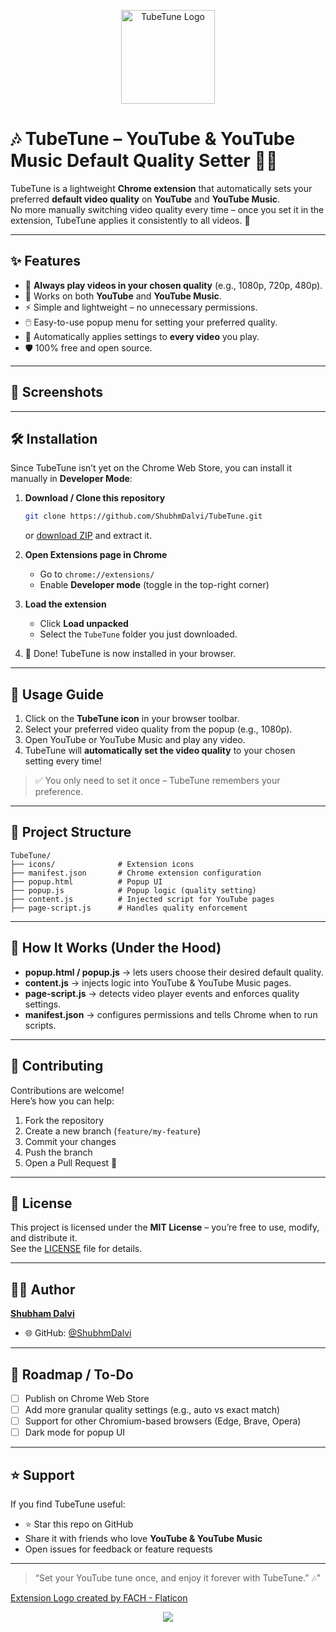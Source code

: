 <p align="center">
  <img width="150" height="150" alt="TubeTune Logo" src="https://github.com/user-attachments/assets/6d110600-7079-48f7-a4d4-427c65661ab0" />
</p>


# 🎶 TubeTune – YouTube & YouTube Music Default Quality Setter 🎥🎵

TubeTune is a lightweight **Chrome extension** that automatically sets your preferred **default video quality** on **YouTube** and **YouTube Music**.  
No more manually switching video quality every time – once you set it in the extension, TubeTune applies it consistently to all videos. 🚀

---

## ✨ Features

- 🎯 **Always play videos in your chosen quality** (e.g., 1080p, 720p, 480p).  
- 🎵 Works on both **YouTube** and **YouTube Music**.  
- ⚡ Simple and lightweight – no unnecessary permissions.  
- 🖱️ Easy-to-use popup menu for setting your preferred quality.  
- 🔄 Automatically applies settings to **every video** you play.  
- 🛡️ 100% free and open source.  

---

## 📸 Screenshots


---

## 🛠️ Installation

Since TubeTune isn’t yet on the Chrome Web Store, you can install it manually in **Developer Mode**:

1. **Download / Clone this repository**
   ```bash
   git clone https://github.com/ShubhmDalvi/TubeTune.git 
   ```
   or [download ZIP](https://github.com/ShubhmDalvi/TubeTune/archive/refs/heads/main.zip) and extract it.

2. **Open Extensions page in Chrome**
   - Go to `chrome://extensions/`  
   - Enable **Developer mode** (toggle in the top-right corner)

3. **Load the extension**
   - Click **Load unpacked**  
   - Select the `TubeTune` folder you just downloaded.  

4. 🎉 Done! TubeTune is now installed in your browser.  

---

## 🚀 Usage Guide

1. Click on the **TubeTune icon** in your browser toolbar.  
2. Select your preferred video quality from the popup (e.g., 1080p).  
3. Open YouTube or YouTube Music and play any video.  
4. TubeTune will **automatically set the video quality** to your chosen setting every time!  

> ✅ You only need to set it once – TubeTune remembers your preference.  

---

## 📂 Project Structure

```
TubeTune/
├── icons/              # Extension icons
├── manifest.json       # Chrome extension configuration
├── popup.html          # Popup UI
├── popup.js            # Popup logic (quality setting)
├── content.js          # Injected script for YouTube pages
├── page-script.js      # Handles quality enforcement
```

---

## 🔧 How It Works (Under the Hood)

- **popup.html / popup.js** → lets users choose their desired default quality.  
- **content.js** → injects logic into YouTube & YouTube Music pages.  
- **page-script.js** → detects video player events and enforces quality settings.  
- **manifest.json** → configures permissions and tells Chrome when to run scripts.  

---



## 🤝 Contributing

Contributions are welcome!  
Here’s how you can help:

1. Fork the repository  
2. Create a new branch (`feature/my-feature`)  
3. Commit your changes  
4. Push the branch  
5. Open a Pull Request 🎉  

---

## 📜 License

This project is licensed under the **MIT License** – you’re free to use, modify, and distribute it.  
See the [LICENSE](LICENSE) file for details.  

---

## 👨‍💻 Author

**[Shubham Dalvi](https://github.com/ShubhmDalvi)**  
- 🌐 GitHub: [@ShubhmDalvi](https://github.com/ShubhmDalvi)  

---

## 🚧 Roadmap / To-Do

- [ ] Publish on Chrome Web Store  
- [ ] Add more granular quality settings (e.g., auto vs exact match)  
- [ ] Support for other Chromium-based browsers (Edge, Brave, Opera)  
- [ ] Dark mode for popup UI  

---

## ⭐ Support

If you find TubeTune useful:  
- ⭐ Star this repo on GitHub  
- Share it with friends who love **YouTube & YouTube Music**  
- Open issues for feedback or feature requests  

---

> “Set your YouTube tune once, and enjoy it forever with TubeTune.” 🎶"

<a href="https://www.flaticon.com/free-icons/video-quality" title="video quality icons">Extension Logo created by FACH - Flaticon</a>

<p align="center">
  <a href="#">
      <img src="https://api.visitorbadge.io/api/VisitorHit?user=ShubhmDalvi&repo=TubeTune&countColor=%237B1E7A" />
   </a>
</p>
